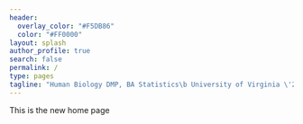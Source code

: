 ```yaml
---
header:
  overlay_color: "#F5DB86"
  color: "#FF0000"
layout: splash
author_profile: true
search: false
permalink: /
type: pages
tagline: "Human Biology DMP, BA Statistics\b University of Virginia \'20"
---
```


This is the new home page
